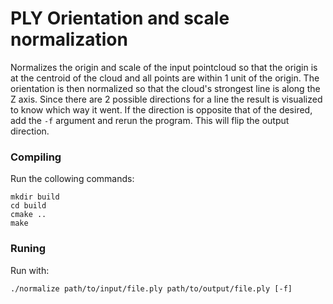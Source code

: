 # PLY Orientation and scale normalization

Normalizes the origin and scale of the input pointcloud so that the origin is at the centroid of the cloud and all points are within 1 unit of the origin. The orientation is then normalized so that the cloud's strongest line is along the Z axis. Since there are 2 possible directions for a line the result is visualized to know which way it went. If the direction is opposite that of the desired, add the `-f` argument and rerun the program. This will flip the output direction.

### Compiling

Run the collowing commands:
```
mkdir build
cd build
cmake ..
make
```

### Runing

Run with:
```
./normalize path/to/input/file.ply path/to/output/file.ply [-f]
```


